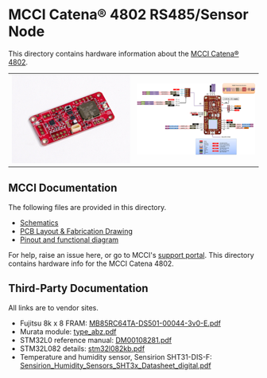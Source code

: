 # MCCI Catena&reg; 4802 RS485/Sensor Node

This directory contains hardware information about the [MCCI Catena&reg; 4802](https://mcci.io/catena4802).

|            |             |
-------------|-------------
![Picture of Catena 4802](./assets/Catena-4802.jpg) | ![Pinout of Catena 4802](./Catena-4802-Pinout.png)

## MCCI Documentation

The following files are provided in this directory.

- [Schematics](234001297a_(Catena-4802-Schematic).pdf)
- [PCB Layout & Fabrication Drawing](./234001301a_(Catena-4802-PCB-Layout-Fabrication-Drawing).pdf)
- [Pinout and functional diagram](./Catena-4802-Pinout.png)

For help, raise an issue here, or go to MCCI's [support portal](https://portal.mcci.com).
This directory contains hardware info for the MCCI Catena 4802.

## Third-Party Documentation

All links are to vendor sites.

- Fujitsu 8k x 8 FRAM: [MB85RC64TA-DS501-00044-3v0-E.pdf](https://www.fujitsu.com/global/documents/products/devices/semiconductor/fram/lineup/MB85RC64TA-DS501-00044-3v0-E.pdf)
- Murata module: [type_abz.pdf](https://wireless.murata.com/pub/RFM/data/type_abz.pdf)
- STM32L0 reference manual: [DM00108281.pdf](https://www.st.com/resource/en/reference_manual/DM00108281.pdf)
- STM32L082 details: [stm32l082kb.pdf](https://www.st.com/resource/en/datasheet/stm32l082kb.pdf)
- Temperature and humidity sensor, Sensirion SHT31-DIS-F: [Sensirion_Humidity_Sensors_SHT3x_Datasheet_digital.pdf](https://www.sensirion.com/fileadmin/user_upload/customers/sensirion/Dokumente/0_Datasheets/Humidity/Sensirion_Humidity_Sensors_SHT3x_Datasheet_digital.pdf)